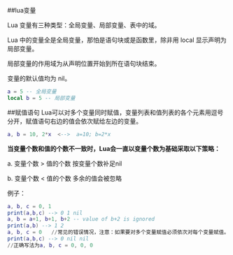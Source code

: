 ##lua变量

Lua 变量有三种类型：全局变量、局部变量、表中的域。

Lua 中的变量全是全局变量，那怕是语句块或是函数里，除非用 local 显示声明为局部变量。

局部变量的作用域为从声明位置开始到所在语句块结束。

变量的默认值均为 nil。
```lua
a = 5 -- 全局变量 
local b = 5 -- 局部变量

```

##赋值语句
Lua可以对多个变量同时赋值，变量列表和值列表的各个元素用逗号分开，赋值语句右边的值会依次赋给左边的变量。
```lua
a, b = 10, 2*x  <-->  a=10; b=2*x 
```
**当变量个数和值的个数不一致时，Lua会一直以变量个数为基础采取以下策略：**

a. 变量个数 > 值的个数 按变量个数补足nil   

b. 变量个数 < 值的个数 多余的值会被忽略


例子：
```lua
a, b, c = 0, 1 
print(a,b,c) --> 0 1 nil 
a, b = a+1, b+1, b+2 -- value of b+2 is ignored 
print(a,b) --> 1 2 
a, b, c = 0   //常见的错误情况，注意：如果要对多个变量赋值必须依次对每个变量赋值。
print(a,b,c) --> 0 nil nil 
//正确写法为a, b, c = 0, 0, 0 

```